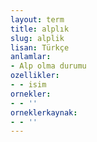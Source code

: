 ```yaml
---
layout: term
title: alplık
slug: alplik
lisan: Türkçe
anlamlar:
- Alp olma durumu
ozellikler:
- - isim
ornekler:
- - ''
orneklerkaynak:
- - ''
---
```

